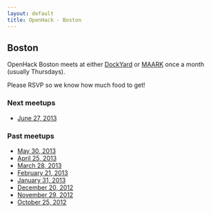 ```yaml
---
layout: default
title: OpenHack - Boston
---
```


## Boston

OpenHack Boston meets at either [DockYard](http://dockyard.com) or [MAARK](http://www.maark.com) once a month (usually Thursdays). 

Please RSVP so we know how much food to get!

### Next meetups
* [June 27, 2013](https://guestlistapp.com/events/169779)

### Past meetups

* [May 30, 2013](https://guestlistapp.com/events/162957)
* [April 25, 2013](https://guestlistapp.com/events/160761)
* [March 28, 2013](https://guestlistapp.com/events/150240)
* [February 21, 2013](https://guestlistapp.com/events/150231)
* [January 31, 2013](https://guestlistapp.com/events/145317)
* [December 20, 2012](https://guestlistapp.com/events/138702)
* [November 29, 2012](https://guestlistapp.com/events/132555)
* [October 25, 2012](http://reefpoints.dockyard.com/community/2012/10/26/openhack-boston.html)
